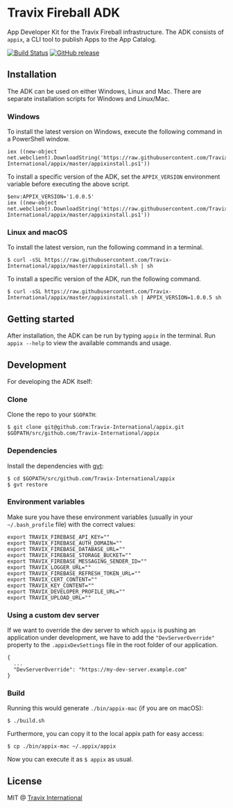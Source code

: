 # Travix Fireball ADK

App Developer Kit for the Travix Fireball infrastructure. The ADK consists of `appix`, a CLI tool to publish Apps to the App Catalog.

[![Build Status](https://travis-ci.org/Travix-International/appix.svg?branch=master)](https://travis-ci.org/Travix-International/appix)
[![GitHub release](https://img.shields.io/github/release/Travix-International/appix.svg)](https://github.com/Travix-International/appix/releases/latest)

## Installation

The ADK can be used on either Windows, Linux and Mac. There are separate installation scripts for Windows and Linux/Mac.

### Windows

To install the latest version on Windows, execute the following command in a PowerShell window.

```
iex ((new-object net.webclient).DownloadString('https://raw.githubusercontent.com/Travix-International/appix/master/appixinstall.ps1'))
```

To install a specific version of the ADK, set the `APPIX_VERSION` environment variable before executing the above script.

```
$env:APPIX_VERSION='1.0.0.5'
iex ((new-object net.webclient).DownloadString('https://raw.githubusercontent.com/Travix-International/appix/master/appixinstall.ps1'))
```

### Linux and macOS

To install the latest version, run the following command in a terminal.

```
$ curl -sSL https://raw.githubusercontent.com/Travix-International/appix/master/appixinstall.sh | sh
```

To install a specific version of the ADK, run the following command.

```
$ curl -sSL https://raw.githubusercontent.com/Travix-International/appix/master/appixinstall.sh | APPIX_VERSION=1.0.0.5 sh
```

## Getting started

After installation, the ADK can be run by typing `appix` in the terminal. Run `appix --help` to view the available commands and usage.

## Development

For developing the ADK itself:

### Clone

Clone the repo to your `$GOPATH`:

```
$ git clone git@github.com:Travix-International/appix.git $GOPATH/src/github.com/Travix-International/appix
```

### Dependencies

Install the dependencies with [gvt](https://github.com/FiloSottile/gvt):

```
$ cd $GOPATH/src/github.com/Travix-International/appix
$ gvt restore
```

### Environment variables

Make sure you have these environment variables (usually in your `~/.bash_profile` file) with the correct values:

```
export TRAVIX_FIREBASE_API_KEY=""
export TRAVIX_FIREBASE_AUTH_DOMAIN=""
export TRAVIX_FIREBASE_DATABASE_URL=""
export TRAVIX_FIREBASE_STORAGE_BUCKET=""
export TRAVIX_FIREBASE_MESSAGING_SENDER_ID=""
export TRAVIX_LOGGER_URL=""
export TRAVIX_FIREBASE_REFRESH_TOKEN_URL=""
export TRAVIX_CERT_CONTENT=""
export TRAVIX_KEY_CONTENT=""
export TRAVIX_DEVELOPER_PROFILE_URL=""
export TRAVIX_UPLOAD_URL=""
```

### Using a custom dev server

If we want to override the dev server to which `appix` is pushing an application under development, we have to add the `"DevServerOverride"` property to the `.appixDevSettings` file in the root folder of our application.

```
{
  ...
  "DevServerOverride": "https://my-dev-server.example.com"
}
```

### Build

Running this would generate `./bin/appix-mac` (if you are on macOS):

```
$ ./build.sh
```

Furthermore, you can copy it to the local appix path for easy access:

```
$ cp ./bin/appix-mac ~/.appix/appix
```

Now you can execute it as `$ appix` as usual.

## License

MIT @ [Travix International](http://travix.com)
